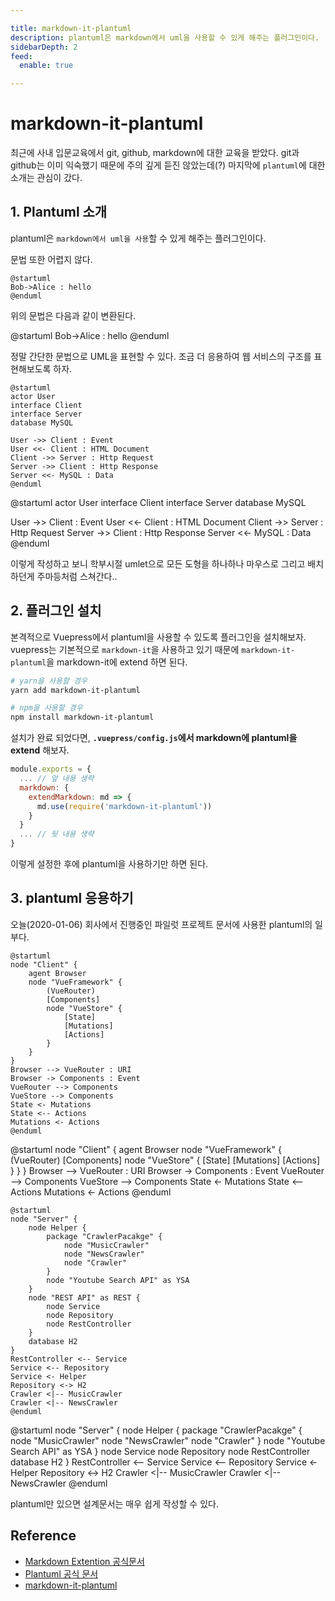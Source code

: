 ```yaml
---

title: markdown-it-plantuml
description: plantuml은 markdown에서 uml을 사용할 수 있게 해주는 플러그인이다.
sidebarDepth: 2
feed:
  enable: true

---
```


# markdown-it-plantuml 

최근에 사내 입문교육에서 git, github, markdown에 대한 교육을 받았다. git과 github는 이미 익숙했기 때문에 주의 깊게 듣진 않았는데(?) 마지막에 `plantuml`에 대한 소개는 관심이 갔다.

## 1. Plantuml 소개

plantuml은 `markdown에서 uml을 사용`할 수 있게 해주는 플러그인이다.

문법 또한 어렵지 않다.

```
@startuml
Bob->Alice : hello
@enduml
```

위의 문법은 다음과 같이 변환된다.

@startuml
Bob->Alice : hello
@enduml

정말 간단한 문법으로 UML을 표현할 수 있다. 조금 더 응용하여 웹 서비스의 구조를 표현해보도록 하자.

```
@startuml
actor User
interface Client
interface Server
database MySQL

User ->> Client : Event
User <<- Client : HTML Document
Client ->> Server : Http Request
Server ->> Client : Http Response
Server <<- MySQL : Data
@enduml
```


@startuml
actor User
interface Client
interface Server
database MySQL

User ->> Client : Event
User <<- Client : HTML Document
Client ->> Server : Http Request
Server ->> Client : Http Response
Server <<- MySQL : Data
@enduml

이렇게 작성하고 보니 학부시절 umlet으로 모든 도형을 하나하나 마우스로 그리고 배치하던게 주마등처럼 스쳐간다..  

## 2. 플러그인 설치

본격적으로 Vuepress에서 plantuml을 사용할 수 있도록 플러그인을 설치해보자. vuepress는 기본적으로 `markdown-it`을 사용하고 있기 때문에 `markdown-it-plantuml`을 markdown-it에 extend 하면 된다.  

``` sh
# yarn을 사용할 경우
yarn add markdown-it-plantuml

# npm을 사용할 경우
npm install markdown-it-plantuml
```

설치가 완료 되었다면, **`.vuepress/config.js`에서 markdown에 plantuml을 extend** 해보자.

``` js {5}
module.exports = {
  ... // 앞 내용 생략
  markdown: {
    extendMarkdown: md => {
      md.use(require('markdown-it-plantuml'))
    }
  }
  ... // 뒷 내용 생략
}
```

이렇게 설정한 후에 plantuml을 사용하기만 하면 된다.

## 3. plantuml 응용하기

오늘(2020-01-06) 회사에서 진행중인 파일럿 프로젝트 문서에 사용한 plantuml의 일부다.

```
@startuml
node "Client" {
    agent Browser
    node "VueFramework" {
        (VueRouter)
        [Components]
        node "VueStore" {
            [State]
            [Mutations]
            [Actions]
        }
    }
}
Browser --> VueRouter : URI
Browser -> Components : Event
VueRouter --> Components
VueStore --> Components
State <- Mutations
State <-- Actions
Mutations <- Actions
@enduml
```

@startuml
node "Client" {
    agent Browser
    node "VueFramework" {
        (VueRouter)
        [Components]
        node "VueStore" {
            [State]
            [Mutations]
            [Actions]
        }
    }
}
Browser --> VueRouter : URI
Browser -> Components : Event
VueRouter --> Components
VueStore --> Components
State <- Mutations
State <-- Actions
Mutations <- Actions
@enduml

```
@startuml
node "Server" {
    node Helper {
        package "CrawlerPacakge" {
            node "MusicCrawler"
            node "NewsCrawler"
            node "Crawler" 
        }
        node "Youtube Search API" as YSA
    }
    node "REST API" as REST {
        node Service
        node Repository
        node RestController
    }
    database H2
}
RestController <-- Service
Service <-- Repository
Service <- Helper
Repository <-> H2
Crawler <|-- MusicCrawler
Crawler <|-- NewsCrawler
@enduml
```

@startuml
node "Server" {
    node Helper {
        package "CrawlerPacakge" {
            node "MusicCrawler"
            node "NewsCrawler"
            node "Crawler" 
        }
        node "Youtube Search API" as YSA
    }
    node Service
    node Repository
    node RestController
    database H2
}
RestController <-- Service
Service <-- Repository
Service <- Helper
Repository <-> H2
Crawler <|-- MusicCrawler
Crawler <|-- NewsCrawler
@enduml

plantuml만 있으면 설계문서는 매우 쉽게 작성할 수 있다.

## Reference

- [Markdown Extention 공식문서](https://vuepress.vuejs.org/config/#markdown-extendmarkdown)
- [Plantuml 공식 문서](https://plantuml.com/ko/)
- [markdown-it-plantuml](https://www.npmjs.com/package/markdown-it-plantuml)


